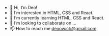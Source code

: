 - 👋 Hi, I’m Den!  
- 👀 I’m interested in HTML, CSS and React.
- 🌱 I’m currently learning HTML, CSS and React.
- 💞️ I’m looking to collaborate on ...
- 📫 How to reach me denowich@gmail.com

<!---
Denowich/Denowich is a ✨ special ✨ repository because its `README.md` (this file) appears on your GitHub profile.
You can click the Preview link to take a look at your changes.
--->
